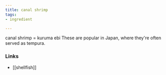 ```yaml
---
title: canal shrimp
tags:
- ingredient

---
```

canal shrimp = kuruma ebi These are popular in Japan, where they're often served as tempura.

### Links

* [[shellfish]]
